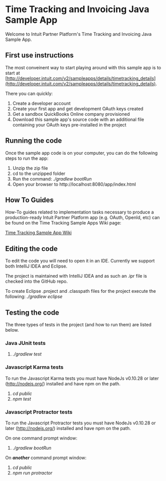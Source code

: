 Time Tracking and Invoicing Java Sample App
=====================================

Welcome to Intuit Partner Platform's Time Tracking and Invoicing Java Sample App.

## First use instructions

The most conveinent way to start playing around with this sample app is to start at [http://developer.intuit.com/v2/sampleapps/details/timetracking_details](http://developer.intuit.com/v2/sampleapps/details/timetracking_details). 

There you can quickly:

1. Create a developer account
2. Create your first app and get development OAuth keys created
3. Get a sandbox QuickBooks Online company provisioned
4. Download this sample app's source code with an additional file containing your OAuth keys pre-installed in the project

## Running the code

Once the sample app code is on your computer, you can do the following steps to run the app:

1. Unzip the zip file
2. cd to the unzipped folder
3. Run the command: _./gradlew bootRun_
4. Open your browser to http://localhost:8080/app/index.html

## How To Guides

How-To guides related to implementation tasks necessary to produce a production-ready Intuit Partner Platform app (e.g. OAuth, OpenId, etc) can be found on the Time Tracking Sample Apps Wiki page:

[Time Tracking Sample App Wiki](https://github.com/IntuitPartnerPlatform/SampleApp-TimeTracking_Invoicing-Java/wiki)

## Editing the code
To edit the code you will need to open it in an IDE. Currently we support both IntelliJ IDEA and Eclipse.

The project is maintained with IntelliJ IDEA and as such an .ipr file is checked into the GitHub repo. 

To create Eclipse .project and .classpath files for the project execute the following: _./gradlew eclipse_

## Testing the code
The three types of tests in the project (and how to run them) are listed below.

### Java JUnit tests
1. _./gradlew test_

### Javascript Karma tests
To run the Javascript Karma tests you must have NodeJs v0.10.28 or later (http://nodejs.org/) installed and have npm on the path.

1. _cd public_
2. _npm test_

### Javascript Protractor tests
To run the Javascript Protractor tests you must have NodeJs v0.10.28 or later (http://nodejs.org/) installed and have npm on the path.

On one command prompt window:

1. _./gradlew bootRun_

On **_another_** command prompt window:

1. _cd public_
2. _npm run protractor_









    













